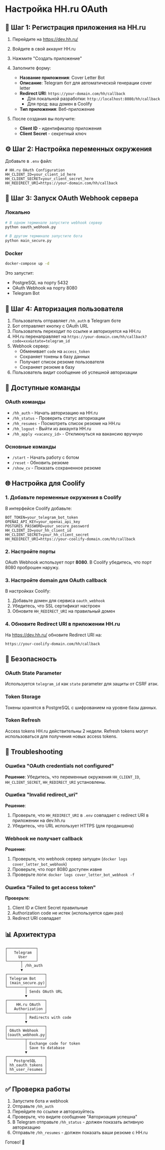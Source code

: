 # Настройка HH.ru OAuth

## 📝 Шаг 1: Регистрация приложения на HH.ru

1. Перейдите на https://dev.hh.ru/
2. Войдите в свой аккаунт HH.ru
3. Нажмите "Создать приложение"
4. Заполните форму:
   - **Название приложения**: Cover Letter Bot
   - **Описание**: Telegram бот для автоматической генерации cover letter
   - **Redirect URI**: `https://your-domain.com/hh/callback`
     - Для локальной разработки: `http://localhost:8080/hh/callback`
     - Для прод: ваш домен в Coolify
   - **Тип приложения**: Веб-приложение

5. После создания вы получите:
   - **Client ID** - идентификатор приложения
   - **Client Secret** - секретный ключ

## ⚙️ Шаг 2: Настройка переменных окружения

Добавьте в `.env` файл:

```env
# HH.ru OAuth Configuration
HH_CLIENT_ID=your_client_id_here
HH_CLIENT_SECRET=your_client_secret_here
HH_REDIRECT_URI=https://your-domain.com/hh/callback
```

## 🚀 Шаг 3: Запуск OAuth Webhook сервера

### Локально

```bash
# В одном терминале запустите webhook сервер
python oauth_webhook.py

# В другом терминале запустите бота
python main_secure.py
```

### Docker

```bash
docker-compose up -d
```

Это запустит:
- PostgreSQL на порту 5432
- OAuth Webhook на порту 8080
- Telegram Bot

## 📱 Шаг 4: Авторизация пользователя

1. Пользователь отправляет `/hh_auth` в Telegram боте
2. Бот отправляет кнопку с OAuth URL
3. Пользователь переходит по ссылке и авторизуется на HH.ru
4. HH.ru перенаправляет на `https://your-domain.com/hh/callback?code=xxx&state=telegram_id`
5. Webhook сервер:
   - Обменивает `code` на `access_token`
   - Сохраняет токены в базу данных
   - Получает список резюме пользователя
   - Сохраняет резюме в базу
6. Пользователь видит сообщение об успешной авторизации

## 🔧 Доступные команды

### OAuth команды

- `/hh_auth` - Начать авторизацию на HH.ru
- `/hh_status` - Проверить статус авторизации
- `/hh_resumes` - Посмотреть список резюме на HH.ru
- `/hh_logout` - Выйти из аккаунта HH.ru
- `/hh_apply <vacancy_id>` - Откликнуться на вакансию вручную

### Основные команды

- `/start` - Начать работу с ботом
- `/reset` - Обновить резюме
- `/show_cv` - Показать сохраненное резюме

## 🌐 Настройка для Coolify

### 1. Добавьте переменные окружения в Coolify

В интерфейсе Coolify добавьте:

```
BOT_TOKEN=your_telegram_bot_token
OPENAI_API_KEY=your_openai_api_key
POSTGRES_PASSWORD=your_secure_password
HH_CLIENT_ID=your_hh_client_id
HH_CLIENT_SECRET=your_hh_client_secret
HH_REDIRECT_URI=https://your-coolify-domain.com/hh/callback
```

### 2. Настройте порты

OAuth Webhook использует порт **8080**.
В Coolify убедитесь, что порт 8080 проброшен наружу.

### 3. Настройте domain для OAuth callback

В настройках Coolify:
1. Добавьте домен для сервиса `oauth_webhook`
2. Убедитесь, что SSL сертификат настроен
3. Обновите `HH_REDIRECT_URI` на правильный домен

### 4. Обновите Redirect URI в приложении HH.ru

На https://dev.hh.ru/ обновите Redirect URI на:
```
https://your-coolify-domain.com/hh/callback
```

## 🔐 Безопасность

### OAuth State Parameter

Используется `telegram_id` как `state` parameter для защиты от CSRF атак.

### Token Storage

Токены хранятся в PostgreSQL с шифрованием на уровне базы данных.

### Token Refresh

Access tokens HH.ru действительны 2 недели.
Refresh tokens могут использоваться для получения новых access tokens.

## 🐛 Troubleshooting

### Ошибка "OAuth credentials not configured"

**Решение**: Убедитесь, что переменные окружения `HH_CLIENT_ID`, `HH_CLIENT_SECRET`, `HH_REDIRECT_URI` установлены.

### Ошибка "Invalid redirect_uri"

**Решение**:
1. Проверьте, что `HH_REDIRECT_URI` в `.env` совпадает с redirect URI в приложении на dev.hh.ru
2. Убедитесь, что URL использует HTTPS (для продакшена)

### Webhook не получает callback

**Решение**:
1. Проверьте, что webhook сервер запущен (`docker logs cover_letter_bot_webhook`)
2. Проверьте, что порт 8080 доступен извне
3. Проверьте логи: `docker logs cover_letter_bot_webhook -f`

### Ошибка "Failed to get access token"

**Проверьте**:
1. Client ID и Client Secret правильные
2. Authorization code не истек (используется один раз)
3. Redirect URI совпадает

## 📊 Архитектура

```
┌─────────────┐
│   Telegram  │
│     User    │
└──────┬──────┘
       │ /hh_auth
       ▼
┌─────────────────┐
│ Telegram Bot    │
│ (main_secure.py)│
└────────┬────────┘
         │ Sends OAuth URL
         ▼
┌─────────────────┐
│    HH.ru OAuth  │
│   Authorization │
└────────┬────────┘
         │ Redirects with code
         ▼
┌─────────────────┐
│ OAuth Webhook   │
│(oauth_webhook.py│
└────────┬────────┘
         │ Exchange code for token
         │ Save to database
         ▼
┌─────────────────┐
│   PostgreSQL    │
│ hh_oauth_tokens │
│ hh_user_resumes │
└─────────────────┘
```

## ✅ Проверка работы

1. Запустите бота и webhook
2. Отправьте `/hh_auth`
3. Перейдите по ссылке и авторизуйтесь
4. Проверьте, что видите сообщение "Авторизация успешна"
5. В Telegram отправьте `/hh_status` - должен показать активную авторизацию
6. Отправьте `/hh_resumes` - должен показать ваши резюме с HH.ru

Готово! 🎉
